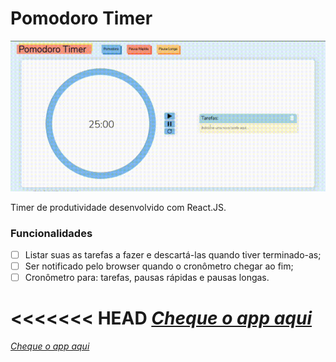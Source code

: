 # Pomodoro Timer
![gif](previewgif.gif)

Timer de produtividade desenvolvido com React.JS.

### Funcionalidades
- [ ] Listar suas as tarefas a fazer e descartá-las quando tiver terminado-as;
- [ ] Ser notificado pelo browser quando o cronômetro chegar ao fim;
- [ ] Cronômetro para: tarefas, pausas rápidas e pausas longas.

<<<<<<< HEAD
*[Cheque o app aqui](https://beatrizmotta.github.io/PomodoTimer/)*
=======
*[Cheque o app aqui](https://beatrizmotta.github.io/PomodoTimer/)*
